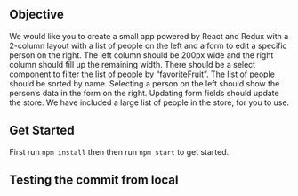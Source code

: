 ## Objective

We would like you to create a small app powered by React and
Redux with a 2-column layout with a list of people on the left
and a form to edit a specific person on the right. The left
column should be 200px wide and the right column should fill
up the remaining width. There should be a select component
to filter the list of people by “favoriteFruit”. The list of
people should be sorted by name. Selecting a person on the left
should show the person’s data in the form on the right. Updating
form fields should update the store. We have included a large
list of people in the store, for you to use.

## Get Started

First run `npm install` then then run `npm start` to get started.


## Testing the commit from local